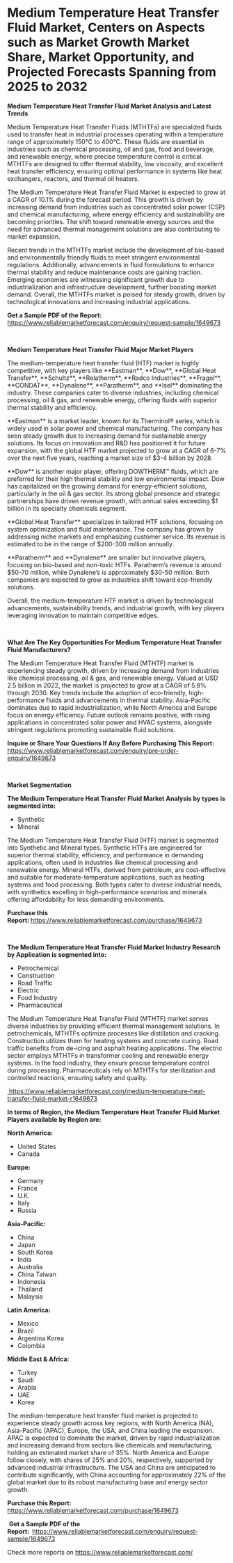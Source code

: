 <p><h1>Medium Temperature Heat Transfer Fluid Market, Centers on Aspects such as Market Growth Market Share, Market Opportunity, and Projected Forecasts Spanning from 2025 to 2032</h1></p><p><strong>Medium Temperature Heat Transfer Fluid Market Analysis and Latest Trends</strong></p>
<p><p>Medium Temperature Heat Transfer Fluids (MTHTFs) are specialized fluids used to transfer heat in industrial processes operating within a temperature range of approximately 150°C to 400°C. These fluids are essential in industries such as chemical processing, oil and gas, food and beverage, and renewable energy, where precise temperature control is critical. MTHTFs are designed to offer thermal stability, low viscosity, and excellent heat transfer efficiency, ensuring optimal performance in systems like heat exchangers, reactors, and thermal oil heaters.</p><p>The Medium Temperature Heat Transfer Fluid Market is expected to grow at a CAGR of 10.1% during the forecast period. This growth is driven by increasing demand from industries such as concentrated solar power (CSP) and chemical manufacturing, where energy efficiency and sustainability are becoming priorities. The shift toward renewable energy sources and the need for advanced thermal management solutions are also contributing to market expansion.</p><p>Recent trends in the MTHTFs market include the development of bio-based and environmentally friendly fluids to meet stringent environmental regulations. Additionally, advancements in fluid formulations to enhance thermal stability and reduce maintenance costs are gaining traction. Emerging economies are witnessing significant growth due to industrialization and infrastructure development, further boosting market demand. Overall, the MTHTFs market is poised for steady growth, driven by technological innovations and increasing industrial applications.</p></p>
<p><strong>Get a Sample PDF of the Report:&nbsp;</strong> <a href="https://www.reliablemarketforecast.com/enquiry/request-sample/1649673?utm_campaign=1840&utm_medium=2&utm_source=Github&utm_content=ia&utm_term=27012025&utm_id=medium-temperature-heat-transfer-fluid">https://www.reliablemarketforecast.com/enquiry/request-sample/1649673</a></p>
<p>&nbsp;</p>
<p><strong>Medium Temperature Heat Transfer Fluid Major Market Players</strong></p>
<p><p>The medium-temperature heat transfer fluid (HTF) market is highly competitive, with key players like **Eastman**, **Dow**, **Global Heat Transfer**, **Schultz**, **Relatherm**, **Radco Industries**, **Fragol**, **CONDAT**, **Dynalene**, **Paratherm**, and **Isel** dominating the industry. These companies cater to diverse industries, including chemical processing, oil & gas, and renewable energy, offering fluids with superior thermal stability and efficiency.</p><p>**Eastman** is a market leader, known for its Therminol® series, which is widely used in solar power and chemical manufacturing. The company has seen steady growth due to increasing demand for sustainable energy solutions. Its focus on innovation and R&D has positioned it for future expansion, with the global HTF market projected to grow at a CAGR of 6-7% over the next five years, reaching a market size of $3-4 billion by 2028.</p><p>**Dow** is another major player, offering DOWTHERM™ fluids, which are preferred for their high thermal stability and low environmental impact. Dow has capitalized on the growing demand for energy-efficient solutions, particularly in the oil & gas sector. Its strong global presence and strategic partnerships have driven revenue growth, with annual sales exceeding $1 billion in its specialty chemicals segment.</p><p>**Global Heat Transfer** specializes in tailored HTF solutions, focusing on system optimization and fluid maintenance. The company has grown by addressing niche markets and emphasizing customer service. Its revenue is estimated to be in the range of $200-300 million annually.</p><p>**Paratherm** and **Dynalene** are smaller but innovative players, focusing on bio-based and non-toxic HTFs. Paratherm’s revenue is around $50-70 million, while Dynalene’s is approximately $30-50 million. Both companies are expected to grow as industries shift toward eco-friendly solutions.</p><p>Overall, the medium-temperature HTF market is driven by technological advancements, sustainability trends, and industrial growth, with key players leveraging innovation to maintain competitive edges.</p></p>
<p>&nbsp;</p>
<p><strong>What Are The Key Opportunities For Medium Temperature Heat Transfer Fluid Manufacturers?</strong></p>
<p><p>The Medium Temperature Heat Transfer Fluid (MTHTF) market is experiencing steady growth, driven by increasing demand from industries like chemical processing, oil & gas, and renewable energy. Valued at USD 2.5 billion in 2022, the market is projected to grow at a CAGR of 5.8% through 2030. Key trends include the adoption of eco-friendly, high-performance fluids and advancements in thermal stability. Asia-Pacific dominates due to rapid industrialization, while North America and Europe focus on energy efficiency. Future outlook remains positive, with rising applications in concentrated solar power and HVAC systems, alongside stringent regulations promoting sustainable fluid solutions.</p></p>
<p><strong>Inquire or Share Your Questions If Any Before Purchasing This Report:</strong> <a href="https://www.reliablemarketforecast.com/enquiry/pre-order-enquiry/1649673?utm_campaign=1840&utm_medium=2&utm_source=Github&utm_content=ia&utm_term=27012025&utm_id=medium-temperature-heat-transfer-fluid">https://www.reliablemarketforecast.com/enquiry/pre-order-enquiry/1649673</a></p>
<p>&nbsp;</p>
<p><strong>Market Segmentation</strong></p>
<p><strong>The Medium Temperature Heat Transfer Fluid Market Analysis by types is segmented into:</strong></p>
<p><ul><li>Synthetic</li><li>Mineral</li></ul></p>
<p><p>The Medium Temperature Heat Transfer Fluid (HTF) market is segmented into Synthetic and Mineral types. Synthetic HTFs are engineered for superior thermal stability, efficiency, and performance in demanding applications, often used in industries like chemical processing and renewable energy. Mineral HTFs, derived from petroleum, are cost-effective and suitable for moderate-temperature applications, such as heating systems and food processing. Both types cater to diverse industrial needs, with synthetics excelling in high-performance scenarios and minerals offering affordability for less demanding environments.</p></p>
<p><strong>Purchase this Report:&nbsp;</strong><a href="https://www.reliablemarketforecast.com/purchase/1649673?utm_campaign=1840&utm_medium=2&utm_source=Github&utm_content=ia&utm_term=27012025&utm_id=medium-temperature-heat-transfer-fluid">https://www.reliablemarketforecast.com/purchase/1649673</a></p>
<p>&nbsp;</p>
<p><strong>The Medium Temperature Heat Transfer Fluid Market Industry Research by Application is segmented into:</strong></p>
<p><ul><li>Petrochemical</li><li>Construction</li><li>Road Traffic</li><li>Electric</li><li>Food Industry</li><li>Pharmaceutical</li></ul></p>
<p><p>The Medium Temperature Heat Transfer Fluid (MTHTF) market serves diverse industries by providing efficient thermal management solutions. In petrochemicals, MTHTFs optimize processes like distillation and cracking. Construction utilizes them for heating systems and concrete curing. Road traffic benefits from de-icing and asphalt heating applications. The electric sector employs MTHTFs in transformer cooling and renewable energy systems. In the food industry, they ensure precise temperature control during processing. Pharmaceuticals rely on MTHTFs for sterilization and controlled reactions, ensuring safety and quality.</p></p>
<p><a href="https://www.reliablemarketforecast.com/medium-temperature-heat-transfer-fluid-market-r1649673?utm_campaign=1840&utm_medium=2&utm_source=Github&utm_content=ia&utm_term=27012025&utm_id=medium-temperature-heat-transfer-fluid">&nbsp;https://www.reliablemarketforecast.com/medium-temperature-heat-transfer-fluid-market-r1649673</a></p>
<p><strong>In terms of Region, the Medium Temperature Heat Transfer Fluid Market Players available by Region are:</strong></p>
<p>
    <p> <strong> North America: </strong>
        <ul>
            <li>United States</li>
            <li>Canada</li>
        </ul>
        </p> 
    <p> <strong> Europe: </strong>
        <ul>
            <li>Germany</li>
            <li>France</li>
            <li>U.K.</li>
            <li>Italy</li>
            <li>Russia</li>
        </ul>
        </p> 
    <p> <strong> Asia-Pacific: </strong>
        <ul>
            <li>China</li>
            <li>Japan</li>
            <li>South Korea</li>
            <li>India</li>
            <li>Australia</li>
            <li>China Taiwan</li>
            <li>Indonesia</li>
            <li>Thailand</li>
            <li>Malaysia</li>
        </ul>
        </p> 
    <p> <strong> Latin America: </strong>
        <ul>
            <li>Mexico</li>
            <li>Brazil</li>
            <li>Argentina Korea</li>
            <li>Colombia</li>
        </ul>
        </p> 
    <p> <strong> Middle East & Africa: </strong>
        <ul>
            <li>Turkey</li>
            <li>Saudi</li>
            <li>Arabia</li>
            <li>UAE</li>
            <li>Korea</li>
        </ul>
    </p>
    </p>
<p><p>The medium-temperature heat transfer fluid market is projected to experience steady growth across key regions, with North America (NA), Asia-Pacific (APAC), Europe, the USA, and China leading the expansion. APAC is expected to dominate the market, driven by rapid industrialization and increasing demand from sectors like chemicals and manufacturing, holding an estimated market share of 35%. North America and Europe follow closely, with shares of 25% and 20%, respectively, supported by advanced industrial infrastructure. The USA and China are anticipated to contribute significantly, with China accounting for approximately 22% of the global market due to its robust manufacturing base and energy sector growth.</p></p>
<p><strong>Purchase this Report: </strong><a href="https://www.reliablemarketforecast.com/purchase/1649673?utm_campaign=1840&utm_medium=2&utm_source=Github&utm_content=ia&utm_term=27012025&utm_id=medium-temperature-heat-transfer-fluid">https://www.reliablemarketforecast.com/purchase/1649673</a></p>
<p>&nbsp;<strong>Get a Sample PDF of the Report:&nbsp;&nbsp;</strong><a href="https://www.reliablemarketforecast.com/enquiry/request-sample/1649673?utm_campaign=1840&utm_medium=2&utm_source=Github&utm_content=ia&utm_term=27012025&utm_id=medium-temperature-heat-transfer-fluid">https://www.reliablemarketforecast.com/enquiry/request-sample/1649673</a></p>
<p><strong></strong></p>
<p>Check more reports on <a href="https://www.reliablemarketforecast.com/?utm_campaign=1840&utm_medium=2&utm_source=Github&utm_content=ia&utm_term=27012025&utm_id=medium-temperature-heat-transfer-fluid">https://www.reliablemarketforecast.com/</a></p>